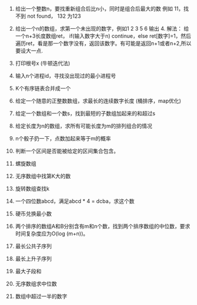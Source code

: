 1. 给出一个整数n，要找重新组合后比n小，同时是组合后最大的数     例如 11，找不到 not found， 132 为123

2. 给出一个n的数组，求第一个未出现的数字，例如1     2 3 5 6 输出 4. 解法： 给一个n+3长度数组ret， if(输入数字大于n) continue，else     ret[数字]=1，然后遍历ret，看是那一个数字没有，返回该数字。有可能是返回n+1或者n+2,所以要设大一点.

3. 打印根号x (牛顿迭代法)

4. 输入n个进程id，寻找没出现过的最小进程号

5. K个有序链表合并成一个

6. 给定一个随意的正整数数组，求最长的连续数字长度 (桶排序，map优化)

7. 给定一个数组和一个数s，找到最短的子数组加起来的和超过s

8. 给定长度为n的数组，求所有可能长度为m的排列组合的情况

9. n个骰子扔一下，点数加起来等于m的概率
10. 判断一个区间是否能被给定的区间集合包含。
11. 螺旋数组
12. 无序数组中找第K大的数
13. 旋转数组查找k
14. 一个四位数abcd，满足abcd * 4 = dcba，求这个数
15. 硬币兑换最小数
16. 两个排序的数组A和B分别含有m和n个数，找到两个排序数组的中位数，要求时间复杂度应为O(log (m+n))。
17. 最长公共子序列
18. 最长上升子序列
19. 最大子段和
20. 无序数组求中位数
21. 数组中超过一半的数字
